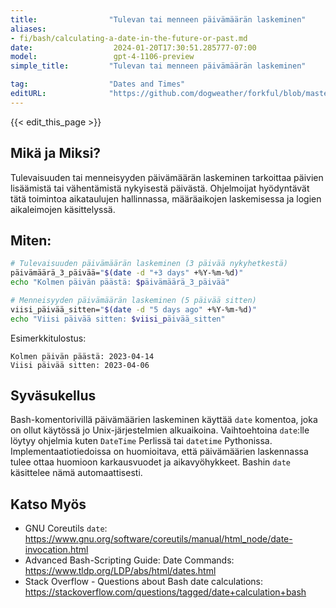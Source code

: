 ```yaml
---
title:                "Tulevan tai menneen päivämäärän laskeminen"
aliases:
- fi/bash/calculating-a-date-in-the-future-or-past.md
date:                  2024-01-20T17:30:51.285777-07:00
model:                 gpt-4-1106-preview
simple_title:         "Tulevan tai menneen päivämäärän laskeminen"

tag:                  "Dates and Times"
editURL:              "https://github.com/dogweather/forkful/blob/master/content/fi/bash/calculating-a-date-in-the-future-or-past.md"
---
```


{{< edit_this_page >}}

## Mikä ja Miksi?
Tulevaisuuden tai menneisyyden päivämäärän laskeminen tarkoittaa päivien lisäämistä tai vähentämistä nykyisestä päivästä. Ohjelmoijat hyödyntävät tätä toimintoa aikataulujen hallinnassa, määräaikojen laskemisessa ja logien aikaleimojen käsittelyssä.

## Miten:
```Bash
# Tulevaisuuden päivämäärän laskeminen (3 päivää nykyhetkestä)
päivämäärä_3_päivää="$(date -d "+3 days" +%Y-%m-%d)"
echo "Kolmen päivän päästä: $päivämäärä_3_päivää"

# Menneisyyden päivämäärän laskeminen (5 päivää sitten)
viisi_päivää_sitten="$(date -d "5 days ago" +%Y-%m-%d)"
echo "Viisi päivää sitten: $viisi_päivää_sitten"
```
Esimerkkitulostus:
```
Kolmen päivän päästä: 2023-04-14
Viisi päivää sitten: 2023-04-06
```

## Syväsukellus
Bash-komentorivillä päivämäärien laskeminen käyttää `date` komentoa, joka on ollut käytössä jo Unix-järjestelmien alkuaikoina. Vaihtoehtoina `date`:lle löytyy ohjelmia kuten `DateTime` Perlissä tai `datetime` Pythonissa. Implementaatiotiedoissa on huomioitava, että päivämäärien laskennassa tulee ottaa huomioon karkausvuodet ja aikavyöhykkeet. Bashin `date` käsittelee nämä automaattisesti.

## Katso Myös
- GNU Coreutils `date`: https://www.gnu.org/software/coreutils/manual/html_node/date-invocation.html
- Advanced Bash-Scripting Guide: Date Commands: https://www.tldp.org/LDP/abs/html/dates.html
- Stack Overflow - Questions about Bash date calculations: https://stackoverflow.com/questions/tagged/date+calculation+bash
